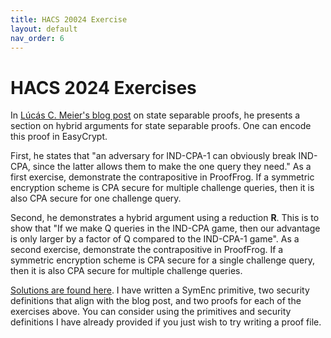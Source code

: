 ```yaml
---
title: HACS 20024 Exercise
layout: default
nav_order: 6
---
```


# HACS 2024 Exercises

In [Lúcás C. Meier's blog post](https://cronokirby.com/posts/2022/05/state-separable-proofs-for-the-curious-cryptographer/) on state separable proofs, he presents a section on hybrid arguments for state separable proofs. One can encode this proof in EasyCrypt.

First, he states that "an adversary for IND-CPA-1 can obviously break IND-CPA, since the latter allows them to make the one query they need." As a first exercise, demonstrate the contrapositive in ProofFrog. If a symmetric encryption scheme is CPA secure for multiple challenge queries, then it is also CPA secure for one challenge query.

Second, he demonstrates a hybrid argument using a reduction **R**. This is to show that "If we make Q queries in the IND-CPA game, then our advantage is only larger by a factor of Q compared to the IND-CPA-1 game". As a second exercise, demonstrate the contrapositive in ProofFrog. If a symmetric encryption scheme is CPA secure for a single challenge query, then it is also CPA secure for multiple challenge queries.

[Solutions are found here](assets/hacs.zip). I have written a SymEnc primitive, two security definitions that align with the blog post, and two proofs for each of the exercises above. You can consider using the primitives and security definitions I have already provided if you just wish to try writing a proof file.
